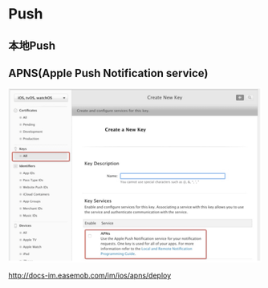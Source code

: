 # Push



## 本地Push







## APNS(Apple Push Notification service)



![](Push.assets/1200.png)







http://docs-im.easemob.com/im/ios/apns/deploy

